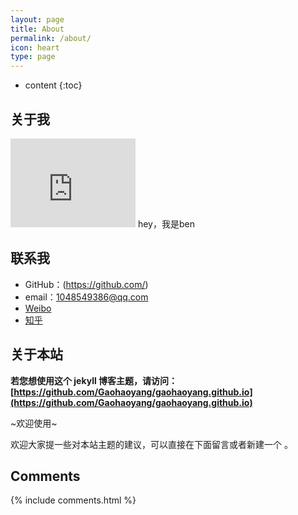 ```yaml
---
layout: page
title: About
permalink: /about/
icon: heart
type: page
---
```


* content
{:toc}

## 关于我

<iframe src="https://github.com/ben9527/" style="border: 0;height: 142px;width: 200px;overflow: hidden;" frameBorder="0"></iframe>
hey，我是ben


## 联系我

* GitHub：(https://github.com/)
* email：1048549386@qq.com
* [Weibo](http://weibo.com/)
* [知乎](https://www.zhihu.com/)


## 关于本站

**若您想使用这个 jekyll 博客主题，请访问：[https://github.com/Gaohaoyang/gaohaoyang.github.io](https://github.com/Gaohaoyang/gaohaoyang.github.io)**

~欢迎使用~

欢迎大家提一些对本站主题的建议，可以直接在下面留言或者新建一个 。


## Comments

{% include comments.html %}
